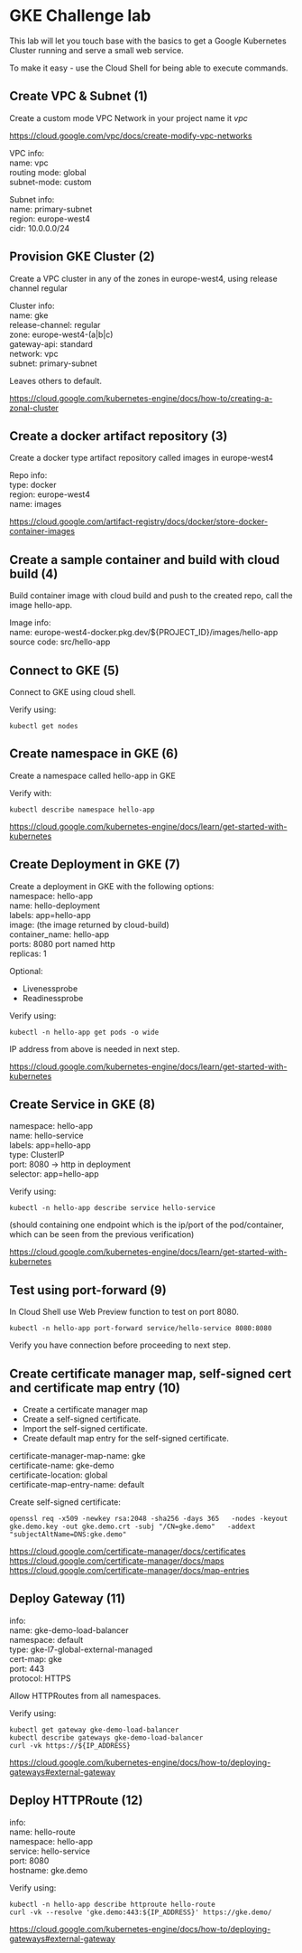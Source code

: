 # GKE Challenge lab

This lab will let you touch base with the basics to get a Google Kubernetes Cluster running and serve a small web service. 


To make it easy - use the Cloud Shell for being able to execute commands.

## Create VPC & Subnet (1)

Create a custom mode VPC Network in your project name it *vpc*

https://cloud.google.com/vpc/docs/create-modify-vpc-networks


VPC info:</br>
name: vpc</br>
routing mode: global</br>
subnet-mode: custom


Subnet info:</br>
name: primary-subnet</br>
region: europe-west4</br>
cidr: 10.0.0.0/24</br>


## Provision GKE Cluster (2)

Create a VPC cluster in any of the zones in europe-west4, using release channel regular

Cluster info:</br>
name: gke</br>
release-channel: regular</br>
zone: europe-west4-(a|b|c)</br>
gateway-api: standard</br>
network: vpc</br>
subnet: primary-subnet

Leaves others to default.

https://cloud.google.com/kubernetes-engine/docs/how-to/creating-a-zonal-cluster


## Create a docker artifact repository (3)

Create a docker type artifact repository called images in europe-west4

Repo info:</br>
type: docker</br>
region: europe-west4</br>
name: images</br>

https://cloud.google.com/artifact-registry/docs/docker/store-docker-container-images

## Create a sample container and build with cloud build (4)

Build container image with cloud build and push to the created repo, call the image hello-app.

Image info:</br>
name: europe-west4-docker.pkg.dev/${PROJECT_ID}/images/hello-app</br>
source code: src/hello-app</br>

## Connect to GKE (5)

Connect to GKE using cloud shell.

Verify using:</br>
```
kubectl get nodes
```

## Create namespace in GKE (6)

Create a namespace called hello-app in GKE

Verify with:
```
kubectl describe namespace hello-app
```

https://cloud.google.com/kubernetes-engine/docs/learn/get-started-with-kubernetes


## Create Deployment in GKE (7)

Create a deployment in GKE with the following options:</br>
namespace: hello-app</br>
name: hello-deployment</br>
labels: app=hello-app</br>
image: (the image returned by cloud-build)</br>
container_name: hello-app</br>
ports: 8080 port named http</br>
replicas: 1</br>

Optional: 
- Livenessprobe
- Readinessprobe

Verify using:
```
kubectl -n hello-app get pods -o wide
```
IP address from above is needed in next step.

https://cloud.google.com/kubernetes-engine/docs/learn/get-started-with-kubernetes


## Create Service in GKE (8)

namespace: hello-app</br>
name: hello-service</br>
labels: app=hello-app</br>
type: ClusterIP</br>
port: 8080 -> http in deployment</br>
selector: app=hello-app</br>

Verify using:
```
kubectl -n hello-app describe service hello-service
```
(should containing one endpoint which is the ip/port of the pod/container, which can be seen from the previous verification)

https://cloud.google.com/kubernetes-engine/docs/learn/get-started-with-kubernetes

## Test using port-forward (9)

In Cloud Shell use Web Preview function to test on port 8080.

```
kubectl -n hello-app port-forward service/hello-service 8080:8080
```

Verify you have connection before proceeding to next step.

## Create certificate manager map, self-signed cert and certificate map entry (10)

- Create a certificate manager map
- Create a self-signed certificate.
- Import the self-signed certificate.
- Create default map entry for the self-signed certificate.


certificate-manager-map-name: gke</br>
certificate-name: gke-demo</br>
certificate-location: global</br>
certificate-map-entry-name: default</br>



Create self-signed certificate:
```
openssl req -x509 -newkey rsa:2048 -sha256 -days 365   -nodes -keyout gke.demo.key -out gke.demo.crt -subj "/CN=gke.demo"   -addext "subjectAltName=DNS:gke.demo"
```

https://cloud.google.com/certificate-manager/docs/certificates</br>
https://cloud.google.com/certificate-manager/docs/maps</br>
https://cloud.google.com/certificate-manager/docs/map-entries</br>


## Deploy Gateway (11)

info:</br>
name: gke-demo-load-balancer</br>
namespace: default</br>
type: gke-l7-global-external-managed</br>
cert-map: gke</br>
port: 443</br>
protocol: HTTPS</br>

Allow HTTPRoutes from all namespaces.

Verify using:
```
kubectl get gateway gke-demo-load-balancer
kubectl describe gateways gke-demo-load-balancer
curl -vk https://${IP_ADDRESS}
```

https://cloud.google.com/kubernetes-engine/docs/how-to/deploying-gateways#external-gateway

## Deploy HTTPRoute (12)


info:</br>
name: hello-route</br>
namespace: hello-app</br>
service: hello-service</br>
port: 8080</br>
hostname: gke.demo</br>

Verify using:
````
kubectl -n hello-app describe httproute hello-route
curl -vk --resolve 'gke.demo:443:${IP_ADDRESS}' https://gke.demo/
````

https://cloud.google.com/kubernetes-engine/docs/how-to/deploying-gateways#external-gateway

